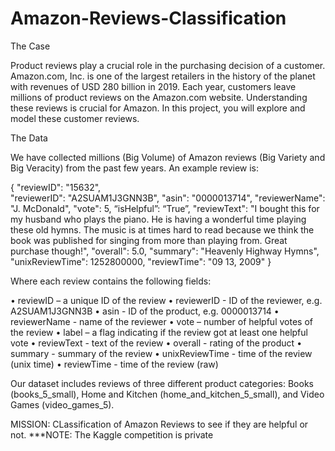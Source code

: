 # Amazon-Reviews-Classification
The Case

Product reviews play a crucial role in the purchasing decision of a customer. Amazon.com, Inc. is one of the largest retailers in the history of the planet with revenues of USD 280 billion in 2019. Each year, customers leave millions of product reviews on the Amazon.com website. Understanding these reviews is crucial for Amazon. In this project, you will explore and model these customer reviews. 

The Data

We have collected millions (Big Volume) of Amazon reviews (Big Variety and Big Veracity) from the past few years. An example review is:

{ 
  "reviewID": "15632",   
  "reviewerID": "A2SUAM1J3GNN3B", 
  "asin": "0000013714", 
  "reviewerName": "J. McDonald", 
  "vote": 5, 
  “isHelpful”: “True”,
  "reviewText": "I bought this for my husband who plays the piano. He is having a wonderful time playing these old hymns. The music is at times hard to read because we think the book was published for singing from more than playing from. Great purchase though!", 
  "overall": 5.0, 
  "summary": "Heavenly Highway Hymns", 
  "unixReviewTime": 1252800000, 
  "reviewTime": "09 13, 2009" 
}

 
Where each review contains the following fields:

•	reviewID – a unique ID of the review
•	reviewerID - ID of the reviewer, e.g. A2SUAM1J3GNN3B
•	asin - ID of the product, e.g. 0000013714
•	reviewerName - name of the reviewer
•	vote – number of helpful votes of the review
•	label – a flag indicating if the review got at least one helpful vote
•	reviewText - text of the review
•	overall - rating of the product
•	summary - summary of the review
•	unixReviewTime - time of the review (unix time)
•	reviewTime - time of the review (raw)

Our dataset includes reviews of three different product categories: Books (books_5_small), Home and Kitchen (home_and_kitchen_5_small), and Video Games (video_games_5).

MISSION: CLassification of Amazon Reviews to see if they are helpful or not.
***NOTE: The Kaggle competition is private
